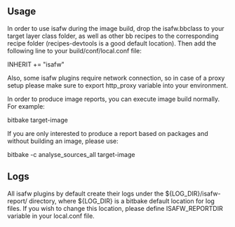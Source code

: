 Usage
-----

In order to use isafw during the image build, drop the isafw.bbclass
to your target layer class folder, as well as other bb recipes to 
the corresponding recipe folder (recipes-devtools is a good default
location). Then add the following line to your build/conf/local.conf
file:

INHERIT += "isafw"
 
Also, some isafw plugins require network connection, so in case of a
proxy setup please make sure to export http_proxy variable into your 
environment.

In order to produce image reports, you can execute image build 
normally. For example:

bitbake target-image

If you are only interested to produce a report based on packages 
and without building an image, please use:

bitbake -c analyse_sources_all target-image


Logs
----

All isafw plugins by default create their logs under the 
${LOG_DIR}/isafw-report/ directory, where ${LOG_DIR} is a bitbake 
default location for log files. If you wish to change this location, 
please define ISAFW_REPORTDIR variable in your local.conf file. 
